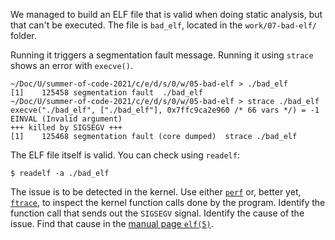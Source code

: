 We managed to build an ELF file that is valid when doing static analysis, but that can't be executed.
The file is `bad_elf`, located in the `work/07-bad-elf/` folder.

Running it triggers a segmentation fault message.
Running it using `strace` shows an error with `execve()`.

```console
~/Doc/U/summer-of-code-2021/c/e/d/s/0/w/05-bad-elf > ./bad_elf
[1]    125458 segmentation fault  ./bad_elf
~/Doc/U/summer-of-code-2021/c/e/d/s/0/w/05-bad-elf > strace ./bad_elf
execve("./bad_elf", ["./bad_elf"], 0x7ffc9ca2e960 /* 66 vars */) = -1 EINVAL (Invalid argument)
+++ killed by SIGSEGV +++
[1]    125468 segmentation fault (core dumped)  strace ./bad_elf

```

The ELF file itself is valid.
You can check using `readelf`:

```console
$ readelf -a ./bad_elf
```

The issue is to be detected in the kernel.
Use either [`perf`](https://www.brendangregg.com/perf.html) or, better yet, [`ftrace`](https://jvns.ca/blog/2017/03/19/getting-started-with-ftrace/), to inspect the kernel function calls done by the program.
Identify the function call that sends out the `SIGSEGV` signal.
Identify the cause of the issue.
Find that cause in the [manual page `elf(5)`](https://linux.die.net/man/5/elf).
